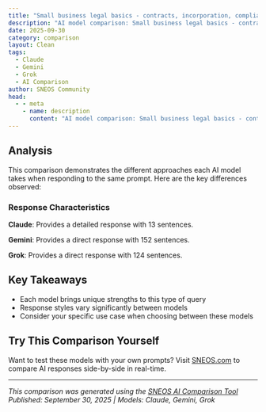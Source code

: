 ```yaml
---
title: "Small business legal basics - contracts, incorporation, compliance"
description: "AI model comparison: Small business legal basics - contracts, incorporation, compliance..."
date: 2025-09-30
category: comparison
layout: Clean
tags:
  - Claude
  - Gemini
  - Grok
  - AI Comparison
author: SNEOS Community
head:
  - - meta
    - name: description
      content: "AI model comparison: Small business legal basics - contracts, incorporation, compliance..."
---
```


<ChatComparison
  title="Small business legal basics - contracts, incorporation, compliance"
  prompt="Small business legal basics - contracts, incorporation, compliance"
  :responses='{
    "Claude": "# Small Business Legal Basics\n\n## 1. Contracts Fundamentals\n\n### Essential Elements of Valid Contracts\n- **Offer and Acceptance**: Clear terms proposed and agreed upon\n- **Consideration**: Exchange of value (money, services, goods)\n- **Legal Capacity**: Parties must be legally able to contract\n- **Legal Purpose**: Contract must be for lawful activities\n\n### Key Contract Types for Small Businesses\n- **Service Agreements**: Define scope, timeline, payment terms\n- **Sales Contracts**: Terms for selling goods or products\n- **Employment Contracts**: Job duties, compensation, termination\n- **Vendor/Supplier Agreements**: Purchase terms and conditions\n- **Lease Agreements**: Commercial property rentals\n- **Non-Disclosure Agreements (NDAs)**: Protect confidential information\n\n### Contract Best Practices\n- Get everything in writing\n- Define terms clearly and specifically\n- Include dispute resolution procedures\n- Specify termination conditions\n- Review before signing (consider legal counsel for complex agreements)\n\n## 2. Business Incorporation\n\n### Common Business Structures\n\n#### Sole Proprietorship\n- **Pros**: Simple, low cost, complete control\n- **Cons**: Unlimited personal liability, limited growth potential\n\n#### LLC (Limited Liability Company)\n- **Pros**: Personal asset protection, tax flexibility, fewer formalities\n- **Cons**: Self-employment taxes, varying state regulations\n\n#### Corporation (C-Corp)\n- **Pros**: Strong liability protection, easier to raise capital, perpetual existence\n- **Cons**: Double taxation, more complex regulations\n\n#### S-Corporation\n- **Pros**: Pass-through taxation, liability protection\n- **Cons**: Ownership restrictions, payroll requirements\n\n### Incorporation Process\n1. **Choose business name** and check availability\n2. **Select state of incorporation** (often your home state)\n3. **File formation documents** (Articles of Incorporation/Organization)\n4. **Obtain EIN** (Federal Tax ID) from IRS\n5. **Create operating agreement** or bylaws\n6. **Register for state taxes** and obtain business licenses\n\n## 3. Ongoing Compliance Requirements\n\n### Federal Compliance\n- **Tax Filings**: Income tax, payroll taxes, quarterly estimates\n- **Employment Law**: Fair Labor Standards Act, workplace safety (OSHA)\n- **Industry-Specific Regulations**: FDA, FTC, SEC, etc.\n- **ADA Compliance**: Accessibility requirements\n\n### State and Local Compliance\n- **Business License Renewal**: Annual or periodic renewals\n- **State Tax Filings**: Income, sales, franchise taxes\n- **Workers\u0027 Compensation**: Required in most states with employees\n- **Unemployment Insurance**: State-mandated coverage\n- **Professional Licenses**: Industry-specific requirements\n\n### Corporate Formalities (LLC/Corporation)\n- **Annual Reports**: Filed with state business registry\n- **Meeting Minutes**: Document major business decisions\n- **Separate Bank Accounts**: Maintain business/personal separation\n- **Operating Agreements**: Keep current and follow procedures\n\n## 4. Essential Legal Documents\n\n### Protect Your Business\n- **Terms of Service/Use**: For websites and customer interactions\n- **Privacy Policy**: Required for data collection\n- **Independent Contractor Agreements**: For non-employee workers\n- **Client Intake Forms**: Gather necessary information legally\n- **Liability Waivers**: Where applicable and legally enforceable\n\n### Employment Documents\n- **Employee Handbook**: Policies and procedures\n- **Job Descriptions**: Clear role definitions\n- **Performance Review Forms**: Document employee evaluations\n- **Termination Procedures**: Protect against wrongful dismissal claims\n\n## 5. Risk Management\n\n### Insurance Considerations\n- **General Liability**: Protects against third-party claims\n- **Professional Liability**: Errors and omissions coverage\n- **Property Insurance**: Protects business assets\n- **Cyber Liability**: Data breach and cyber attack protection\n\n### Legal Risk Reduction\n- **Document Everything**: Keep detailed records\n- **Follow Written Procedures**: Ensure consistent practices\n- **Stay Current**: Monitor changes in laws affecting your business\n- **Regular Legal Check-ups**: Periodic attorney consultations\n\n## 6. When to Consult an Attorney\n\n### Immediate Legal Help Needed\n- Forming a corporation or complex LLC\n- Drafting significant contracts or agreements\n- Employment law issues or disputes\n- Intellectual property protection\n- Regulatory compliance questions\n- Facing legal claims or litigation\n\n### Cost-Effective Legal Strategies\n- Use attorneys for complex issues, handle routine matters internally\n- Consider legal insurance",
    "Gemini": "Okay, let\u0027s break down the legal basics for small businesses, focusing on contracts, incorporation, and compliance.  This is a general overview, and *it\u0027s crucial to consult with legal professionals for advice specific to your business and jurisdiction.*\n\n**I. Contracts: The Foundation of Business Relationships**\n\nContracts are legally binding agreements that define the rights and responsibilities of the parties involved.  Having well-drafted contracts is *essential* for protecting your business interests.\n\n**A. Key Contract Elements:**\n\n*   **Offer:** A clear proposal to enter into an agreement.\n*   **Acceptance:** Unconditional agreement to the terms of the offer.\n*   **Consideration:**  Something of value exchanged between the parties (e.g., money, goods, services).  This is the \u0022what\u0027s in it for me\u0022 part.\n*   **Intention to Create Legal Relations:**  Both parties must intend for the agreement to be legally binding.  (Usually presumed in business contexts).\n*   **Capacity:** Parties must be legally competent to enter into a contract (e.g., of sound mind, of legal age, authorized to act on behalf of a company).\n*   **Legality:** The subject matter of the contract must be legal. You can\u0027t contract to do something illegal.\n\n**B. Common Types of Contracts for Small Businesses:**\n\n*   **Sales Contracts:**  Governing the sale of goods or services. Specify price, quantity, delivery terms, warranties, etc.\n*   **Service Agreements:**  Defining the terms of service provided (e.g., consulting, marketing, repair).  Include scope of work, payment terms, timelines, and termination clauses.\n*   **Lease Agreements:**  For renting office space, equipment, or other property.\n*   **Employment Contracts:**  Outlining the terms of employment, including job duties, compensation, benefits, and termination policies.  *Crucial for compliance with labor laws.*\n*   **Independent Contractor Agreements:**  Defining the relationship with independent contractors.  Important to correctly classify workers to avoid misclassification issues. (See below on compliance).\n*   **Partnership Agreements (if applicable):**  Spelling out the roles, responsibilities, and profit/loss sharing of partners.\n*   **Non-Disclosure Agreements (NDAs):**  Protecting confidential information.\n*   **Website Terms of Use and Privacy Policies:** Legal documents to protect your business and users when you have a website.\n\n**C. Important Contract Considerations:**\n\n*   **Clarity and Specificity:** Avoid vague language.  Be precise in describing the obligations of each party.\n*   **Payment Terms:**  Clearly define payment amounts, due dates, and methods of payment.\n*   **Termination Clauses:**  Specify the conditions under which the contract can be terminated and the consequences of termination.\n*   **Dispute Resolution:**  Include a clause outlining how disputes will be resolved (e.g., mediation, arbitration, litigation).\n*   **Choice of Law and Venue:**  Specify which state or country\u0027s laws will govern the contract and where disputes will be resolved.\n*   **Entire Agreement Clause (aka Integration Clause):**  States that the written contract is the complete and final agreement between the parties, superseding any prior oral or written agreements.\n*   **Amendment Clause:** How the contract can be modified/changed. Typically needs to be in writing and signed by both parties.\n\n**D. Tips for Contract Management:**\n\n*   **Get it in Writing:**  Oral contracts can be difficult to prove.\n*   **Review Carefully:**  Read and understand the contract before signing. Don\u0027t hesitate to ask questions or seek legal advice.\n*   **Keep Copies:**  Maintain copies of all contracts in a secure location.\n*   **Track Deadlines and Obligations:**  Use a system to track important dates and obligations under the contract.\n*   **Negotiate Terms:**  Don\u0027t be afraid to negotiate terms that are favorable to your business.\n*    **Consult a Lawyer:** Especially for complex contracts, it\u0027s worth the investment to get expert advice\n\n**II. Incorporation: Choosing the Right Business Structure**\n\nIncorporation (or choosing a business structure) determines your legal liability, tax obligations, and how you can raise capital.\n\n**A. Common Business Structures:**\n\n*   **Sole Proprietorship:**  Simplest structure.  The business is owned and run by one person.  *No legal distinction between the owner and the business.*  Owner is personally liable for all business debts and obligations.\n    *   **Pros:** Easy to set up, minimal paperwork, direct control.\n    *   **Cons:** Unlimited personal liability, difficulty raising capital, limited lifespan.\n*   **Partnership:**  Two or more people agree to share in the profits or losses of a business.\n    *   **General Partnership:** Similar to sole proprietorship, all partners have unlimited liability.\n    *   **Limited Partnership (LP):**  Has general partners with unlimited liability and limited partners whose liability is limited to their investment.\n    *   **Limited Liability Partnership (LLP):**  Protects partners from the negligence or malpractice of other partners.  (Availability varies by state/jurisdiction).\n    *   **Pros:** Relatively easy to set up, combines resources and expertise.\n    *   **Cons:** Potential for disagreements, unlimited liability for general partners (in GP and LP).\n*   **Limited Liability Company (LLC):**  Offers limited liability to its owners (members) while providing more flexibility in management and taxation than a corporation.  Often a good \u0022middle ground.\u0022\n    *   **Pros:** Limited liability, flexible management structure, pass-through taxation (profits and losses are reported on the owner\u0027s individual tax return).\n    *   **Cons:** Can be more complex to set up than a sole proprietorship or partnership, may be subject to self-employment taxes.\n*   **Corporation (C-Corp):**  A separate legal entity from its owners (shareholders).  Offers the strongest protection from liability.\n    *   **Pros:** Limited liability, easier to raise capital through the sale of stock, perpetual existence.\n    *   **Cons:** More complex to set up and maintain, subject to double taxation (corporate tax and individual tax on dividends).\n*   **S Corporation (S-Corp):**  A special type of corporation that allows profits and losses to be passed through directly to the owners\u0027 individual tax returns, avoiding double taxation.  *Must meet certain requirements to qualify.*\n    *   **Pros:** Limited liability, pass-through taxation (if requirements are met).\n    *   **Cons:** More complex to set up than an LLC, stricter eligibility requirements.\n\n**B. Factors to Consider When Choosing a Business Structure:**\n\n*   **Liability:** How much personal liability are you willing to assume?\n*   **Taxation:** How will the business be taxed?\n*   **Capital Raising:** How will you finance the business?\n*   **Management Structure:** How will the business be managed?\n*   **Administrative Requirements:** How much paperwork and compliance are you willing to handle?\n*   **Future Plans:**  Consider potential growth, sale, or succession planning.\n\n**C. Steps to Incorporate (Typically):**\n\n1.  **Choose a Business Name:**  Check for availability and trademark conflicts.\n2.  **File Articles of Incorporation (or Articles of Organization for an LLC):**  With the Secretary of State (or equivalent agency) in your chosen state.\n3.  **Obtain an Employer Identification Number (EIN):** From the IRS.\n4.  **Create Bylaws (for Corporations) or an Operating Agreement (for LLCs):**  Governing the internal operations of the business.\n5.  **Issue Stock (for Corporations) or Membership Certificates (for LLCs):**  To the owners.\n6.  **Obtain Necessary Licenses and Permits:**  (See Compliance below).\n\n**III. Compliance: Staying on the Right Side of the Law**\n\nCompliance refers to adhering to all applicable laws and regulations at the federal, state, and local levels.  Failure to comply can result in fines, penalties, lawsuits, and even criminal charges.\n\n**A. Key Areas of Compliance for Small Businesses:**\n\n*   **Business Licenses and Permits:**  Required to operate legally.  Vary depending on the industry, location, and type of business. Examples: general business license, health permits (for food service), building permits, zoning permits.\n*   **Tax Compliance:**\n    *   **Federal Taxes:**  Income tax, payroll tax (if you have employees), self-employment tax (if you\u0027re a sole proprietor or partner).\n    *   **State and Local Taxes:**  Sales tax, property tax, franchise tax.\n    *   **Accurate Record Keeping:**  Maintain accurate records of income, expenses, and deductions.\n    *   **Timely Filing:**  File tax returns and pay taxes on time to avoid penalties.\n*   **Labor and Employment Laws:**\n    *   **Wage and Hour Laws:**  Minimum wage, overtime pay, meal and rest breaks.\n    *   **Anti-Discrimination Laws:**  Prohibiting discrimination based on race, religion, gender, age, disability, etc.\n    *   **Workplace Safety:**  OSHA (Occupational Safety and Health Administration) regulations.\n    *   **Employee Benefits:**  Health insurance, retirement plans (if offered).\n    *   **Proper Classification of Employees vs. Independent Contractors:**  Misclassification can lead to significant penalties. *This is a big one!*  Use the IRS guidelines to determine proper classification. (Look up IRS Form SS-8.)\n    *   **I-9 Forms and E-Verify:**  Ensuring that employees are authorized to work in the US.\n*   **Data Privacy and Security:**\n    *   **Privacy Policies:**  Complying with privacy laws like GDPR (General Data Protection Regulation) if you collect personal information from customers in the EU, or CCPA (California Consumer Privacy Act) if you do business in California.\n    *   **Data Security:**  Protecting customer data from breaches and unauthorized access.\n*   **Intellectual Property:**\n    *   **Trademarks:**  Protecting your brand name and logo.\n    *   **Copyrights:**  Protecting original works of authorship (e.g., website content, marketing materials).\n    *   **Patents:**  Protecting inventions.\n    *   **Trade Secrets:**  Protecting confidential business information.\n*   **Environmental Regulations:**  Depending on your industry, you may be subject to environmental regulations related to waste disposal, pollution control, etc.\n*   **Consumer Protection Laws:**  Protecting consumers from unfair or deceptive business practices.\n\n**B. Tips for Ensuring Compliance:**\n\n*   **Stay Informed:**  Keep up-to-date on changes in laws and regulations that affect your business.\n*   **Develop a Compliance Plan:**  Identify the laws and regulations that apply to your business and create a plan to comply with them.\n*   **Train Employees:**  Educate employees on compliance requirements and their responsibilities.\n*   **Conduct Regular Audits:**  Periodically review your business practices to ensure compliance.\n*   **Seek Professional Advice:**  Consult with attorneys, accountants, and other experts to ensure compliance.\n*   **Document Everything:**  Keep records of your compliance efforts.\n*   **Err on the Side of Caution:**  If you\u0027re unsure about a particular issue, seek professional advice.\n\n**Key Takeaways:**\n\n*   **Contracts are critical.** Invest time and resources in creating clear, comprehensive agreements.\n*   **Choose the right business structure.**  Consider liability, taxes, and long-term goals.\n*   **Compliance is not optional.** Stay informed, develop a plan, and seek professional advice.\n*   **Prevention is cheaper than a cure.** Addressing legal issues proactively can save you significant time and money in the long run.\n\n**Disclaimer:**  This information is for general guidance only and does not constitute legal advice.  You should consult with an attorney to discuss your specific legal needs. I am an AI chatbot and cannot give legal advice.\n",
    "Grok": "Starting and running a small business involves navigating a range of legal considerations to ensure you\u2019re operating within the law and protecting your interests. Below is an overview of small business legal basics, focusing on contracts, incorporation, and compliance.\n\n---\n\n### 1. Contracts\nContracts are legally binding agreements between two or more parties and are essential for defining the terms of business relationships. They protect your business from misunderstandings or disputes.\n\n#### Key Points About Contracts:\n- **What Makes a Contract Legally Binding?**\n  - Offer: One party proposes terms.\n  - Acceptance: The other party agrees to the terms.\n  - Consideration: Something of value is exchanged (e.g., money, goods, services).\n  - Mutual Intent: Both parties intend to create a legal obligation.\n  - Capacity: Parties must be legally capable of entering a contract (e.g., of legal age, mentally competent).\n  - Legality: The contract must be for a lawful purpose.\n\n- **Common Small Business Contracts:**\n  - **Client/Service Agreements:** Define scope of work, payment terms, deadlines, and responsibilities.\n  - **Vendor/Supplier Contracts:** Outline terms for purchasing goods or services.\n  - **Non-Disclosure Agreements (NDAs):** Protect confidential business information.\n  - **Employment Contracts:** Specify terms of employment, compensation, and termination.\n  - **Lease Agreements:** Cover terms for renting office or retail space.\n\n- **Best Practices for Contracts:**\n  - Always put agreements in writing, even if not legally required.\n  - Clearly define terms and conditions to avoid ambiguity.\n  - Include clauses for dispute resolution (e.g., mediation, arbitration).\n  - Have a lawyer review important contracts to ensure enforceability and compliance with local laws.\n  - Keep signed copies of all contracts for your records.\n\n- **Common Mistakes to Avoid:**\n  - Using generic or unverified templates without customization.\n  - Failing to include termination clauses or exit strategies.\n  - Not addressing intellectual property ownership (e.g., who owns work created under the contract).\n\n---\n\n### 2. Incorporation\nChoosing a business structure and incorporating (if applicable) determines your legal and tax obligations, liability, and how you manage your business.\n\n#### Common Business Structures:\n- **Sole Proprietorship:**\n  - Simplest form, no formal registration needed (though you may need a business license).\n  - Owner has full control but is personally liable for business debts and lawsuits.\n  - Taxes are reported on personal income tax returns.\n- **Partnership:**\n  - Similar to sole proprietorship but involves two or more owners.\n  - Partners share profits, losses, and personal liability unless a limited partnership is formed.\n  - A partnership agreement is recommended to outline roles and responsibilities.\n- **Limited Liability Company (LLC):**\n  - Combines benefits of a corporation (limited liability) with the flexibility of a partnership.\n  - Owners (called members) are generally not personally liable for business debts.\n  - Taxed as a pass-through entity (profits/losses reported on personal taxes) unless electing corporate taxation.\n- **Corporation (C-Corp or S-Corp):**\n  - A separate legal entity from its owners, offering strong liability protection.\n  - C-Corps are subject to double taxation (corporate taxes \u002B personal taxes on dividends), while S-Corps have pass-through taxation.\n  - More complex to set up and maintain (e.g., bylaws, board meetings, annual filings).\n\n#### Steps to Incorporate:\n1. **Choose a Business Structure:** Based on liability needs, tax implications, and management preferences.\n2. **Select a Name:** Ensure the name is unique and complies with state regulations (check availability through your state\u2019s business registry).\n3. **Register the Business:** File articles of incorporation (for corporations) or articles of organization (for LLCs) with your state\u2019s Secretary of State office.\n4. **Obtain an EIN:** An Employer Identification Number (EIN) from the IRS is needed for tax purposes and to open a business bank account.\n5. **File for Licenses and Permits:** Depending on your industry and location, you may need specific permits (e.g., health permits, zoning permits).\n6. **Set Up Business Accounts:** Open a separate bank account and consider business insurance (e.g., general liability, professional liability).\n\n#### Benefits of Incorporation (LLC or Corporation):\n- Limited personal liability (personal assets are generally protected from business debts/lawsuits).\n- Potential tax advantages (depending on structure).\n- Enhanced credibility with clients, vendors, and investors.\n\n---\n\n### 3. Compliance\nStaying compliant with federal, state, and local laws is critical to avoid penalties, lawsuits, or business closure.\n\n#### Key Areas of Compliance:\n- **Taxes:**\n  - File for federal, state, and local taxes as required (e.g., income tax, sales tax, payroll tax if you have employees).\n  - Keep accurate financial records and consider hiring an accountant or using software like QuickBooks.\n  - Understand deductions and credits available to small businesses.\n\n- **Licenses and Permits:**\n  - Research requirements based on your industry and location (e.g., professional licenses, zoning permits, health and safety permits).\n  - Renew licenses as needed to avoid operating illegally.\n\n- **Employment Laws (if you have employees):**\n  - Comply with federal laws like the Fair Labor Standards Act (FLSA) for minimum wage and overtime.\n  - Adhere to anti-discrimination laws (e.g., Title VII of the Civil Rights Act) and workplace safety regulations (OSHA).\n  - Pay payroll taxes and provide required benefits (e.g., workers\u2019 compensation insurance in most states).\n  - Classify workers correctly as employees or independent contractors to avoid misclassification penalties.\n\n- **Industry-Specific Regulations:**\n  - Certain industries (e.g., food service, healthcare, construction) have additional compliance requirements (e.g., FDA regulations, HIPAA for health data).\n  - Research trade associations or government resources for industry-specific guidelines.\n\n- **Data Privacy and Security:**\n  - Protect customer and employee data to comply with laws like the General Data Protection Regulation (GDPR, if dealing with EU residents) or the California Consumer Privacy Act (CCPA, if operating in California).\n  - Implement secure payment processing and data storage practices.\n\n- **Intellectual Property (IP):**\n  - Protect your brand by registering trademarks for business names, logos, or slogans.\n  - Use copyrights to protect creative works (e.g., website content, marketing materials).\n  - Consider patents if your business involves unique inventions or processes.\n\n- **Annual Filings and Reports:**\n  - Many states require annual reports or franchise tax filings for LLCs and corporations.\n  - Failure to file can result in penalties or loss of good standing.\n\n#### Tips for Staying Compliant:\n- Use a compliance calendar to track deadlines for taxes, renewals, and filings.\n- Consult with a local attorney or accountant familiar with small business laws in your area.\n- Leverage resources like the Small Business Administration (SBA) website or local chambers of commerce for guidance.\n- Regularly review and update policies as laws change.\n\n---\n\n### Additional Tips for Small Business Legal Success\n- **Hire Professionals:** While it may seem expensive, a business attorney, accountant, or HR consultant can save you from costly legal mistakes.\n- **Insurance:** Protect your business with appropriate coverage (e.g., general liability insurance, property insurance, cyber insurance).\n- **Document Everything:** Keep detailed records of contracts, transactions, employee agreements, and compliance efforts.\n- **Stay Educated:** Laws and regulations change, so stay informed through workshops, webinars, or subscriptions to legal updates.\n\n---\n\n### Where to Get Help\n- **Small Business Administration (SBA):** Offers free resources, guides, and local offices for support (www.sba.gov).\n- **SCORE:** A nonprofit offering free mentoring and workshops for small business owners (www.score.org).\n- **Local Government Websites:** Check your state or county website for specific licensing and compliance requirements.\n- **Legal Services:** Platforms like LegalZoom or Rocket Lawyer provide affordable templates and filings, though they\u2019re not a substitute for personalized legal advice.\n- **Professional Networks:** Join local business groups or chambers of commerce for peer advice and referrals.\n\nBy addressing contracts, choosing the right business structure, and maintaining compliance, you can build a strong legal foundation for your small business. If you\u2019re unsure about any step, consulting with a professional tailored to your specific situation is always the safest approach. Let me know if you\u2019d like more details on a specific topic!"
  }'
  published-date="22:46"
/>

## Analysis

This comparison demonstrates the different approaches each AI model takes when responding to the same prompt. Here are the key differences observed:

### Response Characteristics

**Claude**: Provides a detailed response with 13 sentences. 

**Gemini**: Provides a direct response with 152 sentences. 

**Grok**: Provides a direct response with 124 sentences. 

## Key Takeaways

- Each model brings unique strengths to this type of query
- Response styles vary significantly between models
- Consider your specific use case when choosing between these models

## Try This Comparison Yourself

Want to test these models with your own prompts? Visit [SNEOS.com](https://sneos.com) to compare AI responses side-by-side in real-time.

---

*This comparison was generated using the [SNEOS AI Comparison Tool](https://sneos.com)*
*Published: September 30, 2025 | Models: Claude, Gemini, Grok*
